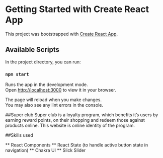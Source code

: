 # Getting Started with Create React App

This project was bootstrapped with [Create React App](https://github.com/facebook/create-react-app).

## Available Scripts

In the project directory, you can run:

### `npm start`

Runs the app in the development mode.\
Open [http://localhost:3000](http://localhost:3000) to view it in your browser.

The page will reload when you make changes.\
You may also see any lint errors in the console.

##Super club
Super club is a loyalty program, which benefits it’s users by earning reward points, on their shopping
and redeem those against products online. This website is online identity of the program.

##Skills used 

** React Components
** React State (to handle active button state in navigation)
** Chakra UI
** Slick Slider
